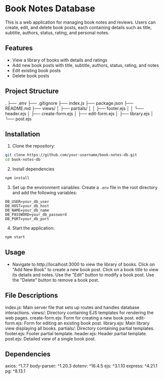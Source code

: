 # Book Notes Database

This is a web application for managing book notes and reviews. Users can create, edit, and delete book posts, each containing details such as title, subtitle, authors, status, rating, and personal notes.

## Features

- View a library of books with details and ratings
- Add new book posts with title, subtitle, authors, status, rating, and notes
- Edit existing book posts
- Delete book posts



## Project Structure

.
├── .env
├── .gitignore
├── index.js
├── package.json
├── README.md
├── views/
│ ├── partials/
│ │ ├── footer.ejs
│ │ └── header.ejs
│ ├── create-form.ejs
│ ├── edit-form.ejs
│ ├── library.ejs
│ └── post.ejs

## Installation

1. Clone the repository:

```sh
git clone https://github.com/your-username/book-notes-db.git
cd book-notes-db
```

2. Install dependencies

```sh
npm install
```

3. Set up the environment variables: Create a `.env` file in the root directory and add the following variables:

```
DB_USER=your_db_user
DB_HOST=your_db_host
DB_NAME=your_db_name
DB_PASSWORD=your_db_password
DB_PORT=your_db_port
```

4. Start the application:

```sh
npm start
```

## Usage

- Navigate to http://localhost:3000 to view the library of books.
  Click on "Add New Book" to create a new book post.
  Click on a book title to view its details and notes.
  Use the "Edit" button to modify a book post.
  Use the "Delete" button to remove a book post.

## File Descriptions

index.js: Main server file that sets up routes and handles database interactions.
views/: Directory containing EJS templates for rendering the web pages.
create-form.ejs: Form for creating a new book post.
edit-form.ejs: Form for editing an existing book post.
library.ejs: Main library view displaying all books.
partials/: Directory containing partial templates.
footer.ejs: Footer partial template.
header.ejs: Header partial template.
post.ejs: Detailed view of a single book post.

## Dependencies

axios: ^1.7.7
body-parser: ^1.20.3
dotenv: ^16.4.5
ejs: ^3.1.10
express: ^4.21.1
pg: ^8.13.1
